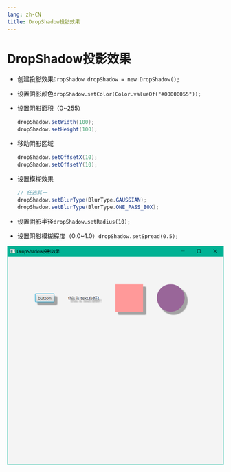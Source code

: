 ```yaml
---
lang: zh-CN
title: DropShadow投影效果
---
```



# DropShadow投影效果

* 创建投影效果`DropShadow dropShadow = new DropShadow();`

* 设置阴影颜色`dropShadow.setColor(Color.valueOf("#00000055"));`

* 设置阴影面积（0~255）
  
    ```java
    dropShadow.setWidth(100);  
    dropShadow.setHeight(100);
    ```
  
* 移动阴影区域
      
    ```java
    dropShadow.setOffsetX(10);  
    dropShadow.setOffsetY(10);
    ```

* 设置模糊效果
  
    ```java
    // 任选其一
    dropShadow.setBlurType(BlurType.GAUSSIAN);  
    dropShadow.setBlurType(BlurType.ONE_PASS_BOX);
    ```
      
* 设置阴影半径`dropShadow.setRadius(10);`

* 设置阴影模糊程度（0.0~1.0）`dropShadow.setSpread(0.5);`
 

![](../assets/Pasted%20image%2020220616085351.png)